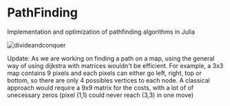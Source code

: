 # PathFinding
Implementation and optimization of pathfinding algorithms in Julia

![divideandconquer](https://user-images.githubusercontent.com/86181145/222248066-09483630-ed9d-4145-8691-0a3ebc51f6ea.png)

Update:
As we are working on finding a path on a map, using the general way of using dijkstra with matrices wouldn't be efficient.
For example, a 3x3 map contains 9 pixels and each pixels can either go left, right, top or bottom, so there are only 4 possibles vertices to each node.
A classical approach would require a 9x9 matrix for the costs, with a lot of of unecessary zeros (pixel (1,1) could never reach (3,3) in one move) 
